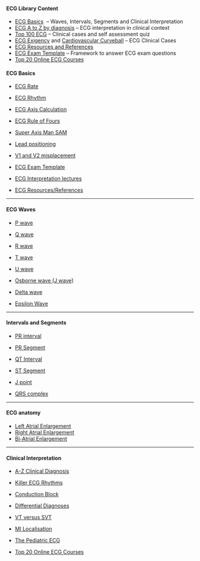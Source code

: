 #### ECG Library Content

-   [ECG Basics](https://litfl.com/ecg-library/basics/)  – Waves, Intervals, Segments and Clinical Interpretation
-   [ECG A to Z by diagnosis](https://litfl.com/ecg-library/diagnosis/) – ECG interpretation in clinical context
-   [Top 100 ECG](https://litfl.com/top-100/ecg/) – Clinical cases and self assessment quiz
-   [ECG Exigency](https://litfl.com/clinical-cases/ecg-exigency/) and [Cardiovascular Curveball](https://litfl.com/clinical-cases/cardiovascular-curveball/) – ECG Clinical Cases
-   [ECG Resources and References](https://litfl.com/ecg-library/ecg-references/)
-   [ECG Exam Template](https://litfl.com/ecg-exam-template/) – Framework to answer ECG exam questions
-   [Top 20 Online ECG Courses](https://litfl.com/top-20-online-ecg-courses/)


#### ECG Basics

-   [ECG Rate](https://litfl.com/ecg-rate-interpretation/)
-   [ECG Rhythm](https://litfl.com/ecg-rhythm-evaluation/)
-   [ECG Axis Calculation](https://litfl.com/ecg-axis-interpretation/)
-   [ECG Rule of Fours](https://litfl.com/ecg-rule-of-fours/)
-   [Super Axis Man SAM](https://litfl.com/super-axis-man-sam/) 

-   [Lead positioning](https://litfl.com/ecg-lead-positioning/)
-   [V1 and V2 misplacement](https://litfl.com/misplacement-of-v1-and-v2/)
-   [ECG Exam Template](https://litfl.com/ecg-exam-template/)
-   [ECG Interpretation lectures](https://litfl.com/ecg-interpretation-video-lectures/)
-   [ECG Resources/References](https://litfl.com/ecg-library/ecg-references/)

---

#### ECG Waves

-   [P wave](https://litfl.com/p-wave-ecg-library/)
-   [Q wave](https://litfl.com/q-wave-ecg-library/)
-   [R wave](https://litfl.com/r-wave-ecg-library/)
-   [T wave](https://litfl.com/t-wave-ecg-library/)

-   [U wave](https://litfl.com/u-wave-ecg-library/)
-   [Osborne wave (J wave)](https://litfl.com/osborn-wave-j-wave-ecg-library/)
-   [Delta wave](https://litfl.com/delta-wave-ecg-library/)
-   [Epsilon Wave](https://litfl.com/epsilon-wave-ecg-library/)

---

#### Intervals and Segments

-   [PR interval](https://litfl.com/pr-interval-ecg-library/)
-   [PR Segment](https://litfl.com/pr-segment-ecg-library/)
-   [QT Interval](https://litfl.com/qt-interval-ecg-library/)

-   [ST Segment](https://litfl.com/st-segment-ecg-library/)
-   [J point](https://litfl.com/j-point-ecg-library/)
-   [QRS complex](https://litfl.com/qrs-interval-ecg-library/)

---

#### ECG anatomy

-   [Left Atrial Enlargement](https://litfl.com/left-atrial-enlargement-ecg-library/)
-   [Right Atrial Enlargement](https://litfl.com/right-atrial-enlargement-ecg-library/)
-   [Bi-Atrial Enlargement](https://litfl.com/biatrial-enlargement-ecg-library/)

---

#### Clinical Interpretation

-   [A-Z Clinical Diagnosis](https://litfl.com/ecg-library/diagnosis/)
-   [Killer ECG Rhythms](https://litfl.com/killer-ecg-patterns/)
-   [Conduction Block](https://litfl.com/ecg-conduction-block-ecg-library/)
-   [Differential Diagnoses](https://litfl.com/ecg-differential-diagnosis-ecg-library/)

-   [VT versus SVT](https://litfl.com/vt-versus-svt-ecg-library/)
-   [MI Localisation](https://litfl.com/mi-localization-ecg-library/)
-   [The Pediatric ECG](https://litfl.com/paediatric-ecg-basics/)
-   [Top 20 Online ECG Courses](https://litfl.com/top-20-online-ecg-courses/)